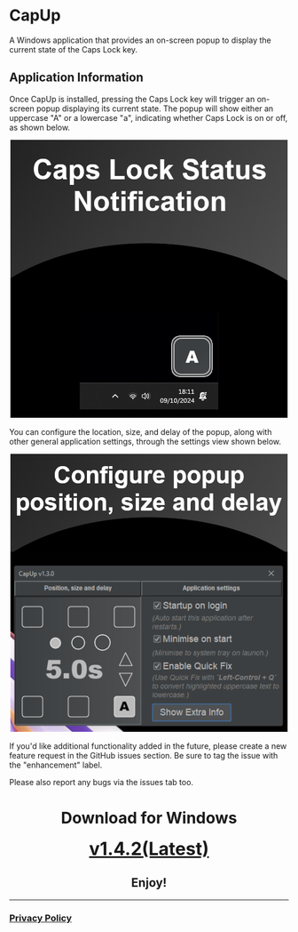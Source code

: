 # CapUp

A Windows application that provides an on-screen popup to display the current 
state of the Caps Lock key.

## Application Information

Once CapUp is installed, pressing the Caps Lock key will trigger an 
on-screen popup displaying its current state. The popup will show either an uppercase "A" or a lowercase "a", indicating whether Caps Lock is on or off, as shown below.

<p style="text-align: center;">
  <img src="misc%2Fmicrosoft%2Fscreenshots%2F1_popup_cap_key_state.png" alt="Screenshot 1">
</p>

You can configure the location, size, and delay of the popup, along with other general application settings, through the settings view shown below.

<p style="text-align: center;">
  <img src="misc%2Fmicrosoft%2Fscreenshots%2F2_popup_settings.png" alt="Screenshot 2">
</p>

If you'd like additional functionality added in the future, please create a new 
feature request in the GitHub issues section. Be sure to tag the issue with the "enhancement" label.

Please also report any bugs via the issues tab too.

<div style="text-align: center;">
  <h1>Download for Windows</h1>
  <a style="font-size: 32px; font-weight: bold;" href="https://kyle-bowden.github.io/cap-lock-popup/downloads/v1.4.2/CapUp-1.4.2.msi">
    v1.4.2(Latest)
  </a>
  <h2>Enjoy!</h2>
</div>

---

### [Privacy Policy](PRIVACY_POLICY.md)
